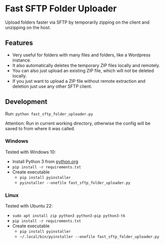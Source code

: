 # Fast SFTP Folder Uploader

Upload folders faster via SFTP by temporarily zipping on the client and unzipping on the host.

## Features

- Very useful for folders with many files and folders, like a Wordpress instance.
- It also automatically deletes the temporary ZIP files locally and remotely.
- You can also just upload an existing ZIP file, which will not be deleted locally.
- If you just want to upload a ZIP file without remote extraction and deletion just use any other SFTP client.

## Development

Run: `python fast_sftp_folder_uploader.py`

Attention: Run in current working directory, otherwise the config will be saved to from where it was called.

### Windows

Tested with Windows 10:

- Install Python 3 from [python.org](https://www.python.org/)
- `pip install -r requirements.txt`
- Create executable
  - `pip install pyinstaller`
  - `pyinstaller --onefile fast_sftp_folder_uploader.py`

### Linux

Tested with Ubuntu 22:

- `sudo apt install zip python3 python3-pip python3-tk`
- `pip install -r requirements.txt`
- Create executable
  - `pip install pyinstaller`
  - `~/.local/bin/pyinstaller --onefile fast_sftp_folder_uploader.py`